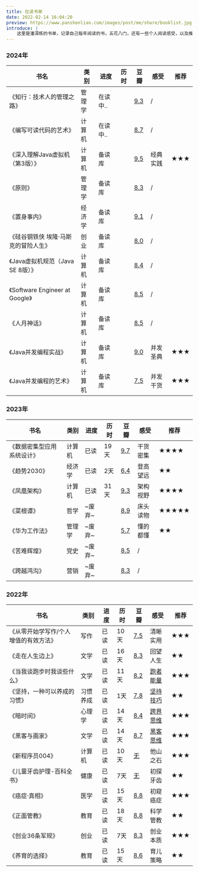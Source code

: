 ```yaml
---
title: 在读书单
date: 2022-02-14 16:04:20
preview: https://www.panshenlian.com/images/post/me/share/booklist.jpg
introduce: |
    这里是潘深练的书单，记录自己每年阅读的书，五花八门，还有一些个人阅读感受，以及推荐阅读指数。
---
```




### 2024年 

|书名|类别|进度|历时|豆瓣|感受|推荐|
| ---- | ---- | ---- | ---- | ---- | ---- | ---- |
|《知行：技术人的管理之路》|管理学|在读中..||[9.3](https://book.douban.com/subject/33463986/)|/||
|《编写可读代码的艺术》|计算机|在读中..||[8.7](https://book.douban.com/subject/10797189/)|/||
|《深入理解Java虚拟机（第3版）》|计算机|备读库||[9.5](https://book.douban.com/subject/34907497/)|经典实践|**★★★**|
|《原则》|管理学|备读库||[8.3](https://book.douban.com/subject/27608239/)|/||
|《置身事内》|经济学|备读库||[9.1](https://book.douban.com/subject/35546622/)|/||
|《硅谷钢铁侠 埃隆·马斯克的冒险人生》|创业|备读库||[8.0](https://book.douban.com/subject/26759508/)|/||
|《Java虚拟机规范（Java SE 8版）》|计算机|备读库||[8.4](https://book.douban.com/subject/26418340/)|/||
|《Software Engineer at Google》|计算机|备读库||[8.5](https://book.douban.com/subject/34875994/)|/||
|《人月神话》|计算机|备读库||[8.5](https://book.douban.com/subject/26358448/)|/||
|《Java并发编程实战》|计算机|备读库||[9.0](https://book.douban.com/subject/10484692/)|并发圣典|**★★★**|
|《Java并发编程的艺术》|计算机|备读库||[7.5](https://book.douban.com/subject/26591326/)|并发干货|**★★★**|

### 2023年 

|书名|类别|进度|历时|豆瓣|感受|推荐|
| ---- | ---- | ---- | ---- | ---- | ---- | ---- |
|《数据密集型应用系统设计》|计算机|已读|19天|[9.7](https://book.douban.com/subject/30329536/)|干货密集|**★★★★**|
|《趋势2030》|经济学|已读|2天|[6.4](https://book.douban.com/subject/35809919/)|登高望远|**★★**|
|《凤凰架构》|计算机|已读|31天|[9.3](https://book.douban.com/subject/35492898/)|架构视野|**★★★★**|
|《菜根谭》|哲学|~废弃~||[8.9](https://book.douban.com/subject/34783406/)|床头读物|**★★★★★**|
|《华为工作法》|管理学|~废弃~||[5.7](https://book.douban.com/subject/26932497/)|懂的都懂|**★★**|
|《苦难辉煌》|党史|~废弃~||[8.5](https://book.douban.com/subject/35177921/)|/||
|《跨越鸿沟》|营销|~废弃~||[8.3](https://book.douban.com/subject/3320425/)|/||

### 2022年 

|书名|类别|进度|历时|豆瓣|感受|推荐|
| ---- | ---- | ---- | ---- | ---- | ---- | ---- |
|《从零开始学写作/个人增值的有效方法》|写作|已读|10天|[7.5](https://book.douban.com/subject/30266255/)|清晰实用|**★★★**|
|《走在人生边上》|文学|已读|16天|[8.3](https://book.douban.com/subject/26855800/)|回望人生|**★★**|
|《当我谈跑步时我谈些什么》|文学|已读|11天|[8.2](https://book.douban.com/subject/3369600/)|[跑者能量](/2022/05/18/weekly-7/)|**★★★**|
|《坚持，一种可以养成的习惯》|习惯养成|已读|1天|[7.8](https://book.douban.com/subject/26771587/)|[坚持技巧](/2022/05/18/weekly-7/)|**★★**|
|《暗时间》|心理学|已读|14天|[8.4](https://book.douban.com/subject/6709809/)|[跨界思维](/2022/07/01/book-001-dark-time/)|**★★★**|
|《黑客与画家》|文学|已读|14天|[8.7](https://book.douban.com/subject/6021440/)|[黑客思维](/2022/08/13/book-002-hackers-and-painters/)|**★★★**|
|《新程序员004》|计算机|已读|10天|[无](https://book.douban.com/subject/35928464/)|他山之石|**★★★**|
|《儿童牙齿护理-百科全书》|健康|已读|7天|[无](https://book.douban.com/subject/30607924/)|初探牙齿|**★★**|
|《癌症·真相》|医学|已读|15天|[8.8](https://book.douban.com/subject/26592648/)|初窥癌症|**★★★**|
|《正面管教》|教育|已读|18天|[8.8](https://book.douban.com/subject/3420606/)|科学管教|**★★**|
|《创业36条军规》|创业|已读|7天|[8.3](https://book.douban.com/subject/26794032/)|创业本质|**★★★**|
|《养育的选择》|教育|已读|15天|[8.6](https://book.douban.com/subject/26797268/)|育儿策略|**★★**|
